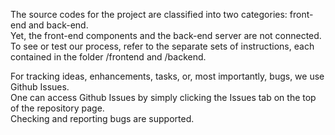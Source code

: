 The source codes for the project are classified into two categories: front-end and back-end.  
Yet, the front-end components and the back-end server are not connected.  
To see or test our process, refer to the separate sets of instructions, each contained in the folder /frontend and /backend.  

For tracking ideas, enhancements, tasks, or, most importantly, bugs, we use Github Issues.  
One can access Github Issues by simply clicking the Issues tab on the top of the repository page.  
Checking and reporting bugs are supported.
